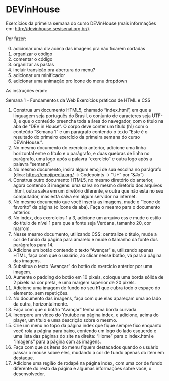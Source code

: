 # DEVinHouse
Exercícios da primeira semana do curso DEVinHouse (mais informações em: http://devinhouse.sesisenai.org.br/).

Por fazer:

0) adicionar uma div acima das imagens pra não ficarem cortadas
1) organizar o código
2) comentar o código
3) organizar as pastas
4) incluir transição pra abertura do menu?
5) adicionar um minificador
6) adicionar uma animação pro ícone do menu dropdown

As instruções eram:

Semana 1 - Fundamentos da Web
Exercícios práticos de HTML e CSS
1) Construa um documento HTML5, chamado “index.html”, em que a linguagem seja
português do Brasil, o conjunto de caracteres seja UTF-8, e que o conteúdo
preencha toda a área do navegador, com o título na aba de “DEV in House”. O corpo
deve conter um título (h1) com o conteúdo “Semana 1” e um parágrafo contendo o
texto “Este é o resultado do primeiro exercício da primeira semana do curso
DEVinHouse.”.
2) No mesmo documento do exercício anterior, adicione uma linha horizontal entre o
título e o parágrafo, e duas quebras de linha no parágrafo, uma logo após a palavra
“exercício” e outra logo após a palavra “semana”.
3) No mesmo documento, insira algum emoji de sua escolha no parágrafo (dica:
https://emojipedia.org/ -> Codepoints -> “U+” por “&#x”)
4) Construa outro documento HTML5, no mesmo diretório do anterior, agora contendo
3 imagens: uma salva no mesmo diretório dos arquivos .html, outra salva em um
diretório diferente, e outra que não está no seu computador, mas está salva em
algum servidor na internet.
5) No mesmo documento que você inseriu as imagens, mude o “ícone de favorito” da
página (o ícone da aba). Faça o mesmo para o documento anterior.
6) No index, dos exercícios 1 a 3, adicione um arquivo css e mude o estilo do título de
nível 1 para que a fonte seja Verdana, tamanho 20, cor marrom.
7) Nesse mesmo documento, utilizando CSS: centralize o título, mude a cor de fundo
da página para amarelo e mude o tamanho da fonte dos parágrafos para 14.
8) Adicione um botão contendo o texto “Avançar” e, utilizando apenas HTML, faça com
que o usuário, ao clicar nesse botão, vá para a página das imagens.
9) Substitua o texto “Avançar” do botão do exercício anterior por uma imagem.
10) Aumente o padding do botão em 10 pixels, coloque uma borda sólida de 2 pixels na
cor preta, e uma margem superior de 20 pixels.
11) Adicione uma imagem de fundo no seu h1 que cubra todo o espaço do elemento,
sem repetições.
12) No documento das imagens, faça com que elas apareçam uma ao lado da outra,
horizontalmente.
13) Faça com que o botão “Avançar” tenha uma borda curvada.
14) Incorpore um vídeo do Youtube na página index, e adicione, acima do player, um
título e uma descrição sobre o mesmo.
15) Crie um menu no topo da página index que fique sempre fixo enquanto você rola a
página para baixo, contendo um logo do lado esquerdo e uma lista das páginas do
site na direita: “Home” para o index.html e “Imagens” para a página com as imagens.
16) Faça com que os itens do menu fiquem destacados quando o usuário passar o
mouse sobre eles, mudando a cor de fundo apenas do item em destaque.
17) Adicione uma região de rodapé na página index, com uma cor de fundo diferente do
resto da página e algumas informações sobre você, o desenvolvedor.
